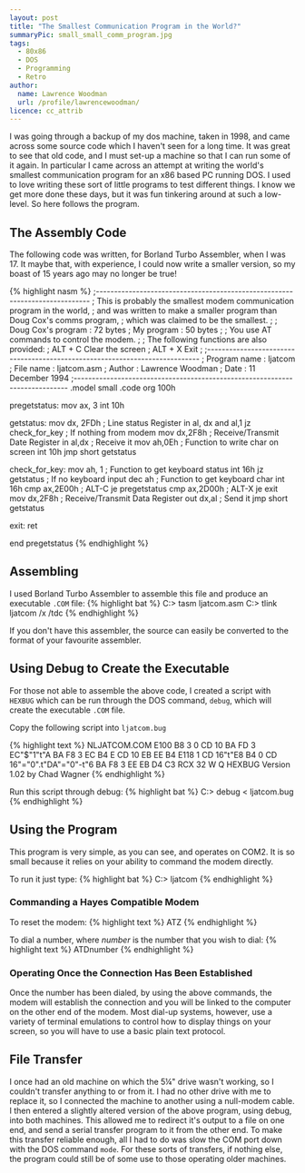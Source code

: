 ```yaml
---
layout: post
title: "The Smallest Communication Program in the World?"
summaryPic: small_small_comm_program.jpg
tags:
  - 80x86
  - DOS
  - Programming
  - Retro
author:
  name: Lawrence Woodman
  url: /profile/lawrencewoodman/
licence: cc_attrib
---
```

I was going through a backup of my dos machine, taken in 1998, and came across some source code which I haven't seen for a long time.  It was great to see that old code, and I must set-up a machine so that I can run some of it again.  In particular I came across an attempt at writing the world's smallest communication program for an x86 based PC running DOS.  I used to love writing these sort of little programs to test different things.  I know we get more done these days, but it was fun tinkering around at such a low-level.  So here follows the program.

## The Assembly Code
The following code was written, for Borland Turbo Assembler, when I was 17.  It maybe that, with experience, I could now write a smaller version, so my boast of 15 years ago may no longer be true! 

{% highlight nasm %}
;----------------------------------------------------------------------------
; This is probably the smallest modem communication program in the world,
; and was written to make a smaller program than Doug Cox's comms program,
; which was claimed to be the smallest.
;
; Doug Cox's program : 72 bytes
; My program         : 50 bytes
;
; You use AT commands to control the modem.
;
; The following functions are also provided:
;       ALT + C    Clear the screen
;       ALT + X    Exit
;
;----------------------------------------------------------------------------
;   Program name : ljatcom
;   File name	 : ljatcom.asm
;   Author	 : Lawrence Woodman
;   Date         : 11 December 1994
;----------------------------------------------------------------------------
.model small
.code
org 100h

pregetstatus:
  mov  ax, 3
  int  10h

getstatus:
  mov  dx, 2FDh              ; Line status Register
  in   al, dx
  and  al,1
  jz   check_for_key         ; If nothing from modem
  mov  dx,2F8h               ; Receive/Transmit Date Register
  in   al,dx                 ; Receive it
  mov  ah,0Eh                ; Function to write char on screen
  int  10h
  jmp  short getstatus

check_for_key:
  mov  ah, 1                 ; Function to get keyboard status
  int  16h
  jz   getstatus             ; If no keyboard input
  dec  ah                    ; Function to get keyboard char
  int  16h
  cmp  ax,2E00h              ; ALT-C
  je   pregetstatus
  cmp  ax,2D00h              ; ALT-X
  je   exit
  mov  dx,2F8h               ; Receive/Transmit Data Register
  out  dx,al                 ; Send it
  jmp  short getstatus

exit:
  ret

end pregetstatus
{% endhighlight %}

## Assembling

I used Borland Turbo Assembler to assemble this file and produce an executable `.COM` file:
{% highlight bat %}
C:\> tasm ljatcom.asm
C:\> tlink ljatcom /x /tdc
{% endhighlight %}

If you don't have this assembler, the source can easily be converted to the format of your favourite assembler.

## Using Debug to Create the Executable

For those not able to assemble the above code, I created a script with `HEXBUG` which can be run through the DOS command, `debug`, which will create the executable `.COM` file.

Copy the following script into `ljatcom.bug`

{% highlight text %}
NLJATCOM.COM
E100 B8 3 0 CD 10 BA FD 3 EC"$"1"t"A BA F8 3 EC B4 E CD 10 EB EE B4
E118 1 CD 16"t"E8 B4 0 CD 16"="0".t"DA"="0"-t"6 BA F8 3 EE EB D4 C3
RCX
32
W
Q HEXBUG Version 1.02 by Chad Wagner
{% endhighlight %}

Run this script through debug:
{% highlight bat %}
C:\> debug < ljatcom.bug
{% endhighlight %}

## Using the Program
This program is very simple, as you can see, and operates on COM2.  It is so small because it relies on your ability to command the modem directly.

To run it just type:
{% highlight bat %}
C:\> ljatcom
{% endhighlight %}

### Commanding a Hayes Compatible Modem

To reset the modem:
{% highlight text %}
ATZ
{% endhighlight %}

To dial a number, where _number_ is the number that you wish to dial:
{% highlight text %}
ATDnumber
{% endhighlight %}


### Operating Once the Connection Has Been Established
Once the number has been dialed, by using the above commands, the modem will establish the connection and you will be linked to the computer on the other end of the modem.  Most dial-up systems, however, use a variety of terminal emulations to control how to display things on your screen, so you will have to use a basic plain text protocol. 

## File Transfer
I once had an old machine on which the 5&frac14;&quot; drive wasn't working, so I couldn't transfer anything to or from it.  I had no other drive with me to replace it, so I connected the machine to another using a null-modem cable.  I then entered a slightly altered version of the above program, using debug, into both machines.  This allowed me to redirect it's output to a file on one end, and send a serial transfer program to it from the other end.  To make this transfer reliable enough, all I had to do was slow the COM port down with the DOS command `mode`.  For these sorts of transfers, if nothing else, the program could still be of some use to those operating older machines.
